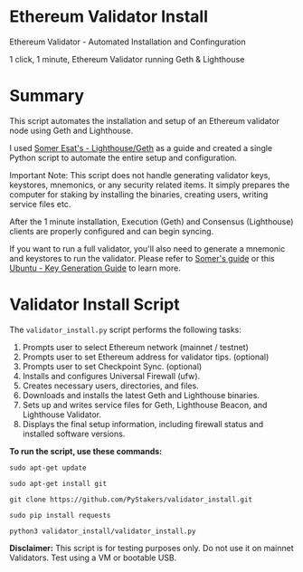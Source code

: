 # Ethereum Validator Install
Ethereum Validator - Automated Installation and Confinguration

1 click, 1 minute, Ethereum Validator running Geth & Lighthouse

# Summary
This script automates the installation and setup of an Ethereum validator node using Geth and Lighthouse.

I used [Somer Esat's - Lighthouse/Geth](https://someresat.medium.com/guide-to-staking-on-ethereum-ubuntu-lighthouse-773f5d982e03) as a guide and created a single Python script to automate the entire setup and configuration.

Important Note: This script does not handle generating validator keys, keystores, mnemonics, or any security related items. It simply prepares the computer for staking by installing the binaries, creating users, writing service files etc. 

After the 1 minute installation, Execution (Geth) and Consensus (Lighthouse) clients are properly configured and can begin syncing.

If you want to run a full validator, you'll also need to generate a mnemonic and keystores to run the validator. Please refer to [Somer's guide](https://someresat.medium.com/guide-to-staking-on-ethereum-ubuntu-lighthouse-773f5d982e03) or this [Ubuntu - Key Generation Guide](https://agstakingco.gitbook.io/eth-2-0-key-generation-ubuntu-live-usb/) to learn more.

# Validator Install Script
The `validator_install.py` script performs the following tasks:

1) Prompts user to select Ethereum network (mainnet / testnet)
2) Prompts user to set Ethereum address for validator tips. (optional)
3) Prompts user to set Checkpoint Sync. (optional)
4) Installs and configures Universal Firewall (ufw).
5) Creates necessary users, directories, and files.
6) Downloads and installs the latest Geth and Lighthouse binaries.
7) Sets up and writes service files for Geth, Lighthouse Beacon, and Lighthouse Validator.
8) Displays the final setup information, including firewall status and installed software versions.

**To run the script, use these commands:**

`sudo apt-get update`

`sudo apt-get install git`

`git clone https://github.com/PyStakers/validator_install.git`

`sudo pip install requests`

`python3 validator_install/validator_install.py`


**Disclaimer:** This script is for testing purposes only. Do not use it on mainnet Validators. Test using a VM or bootable USB.
